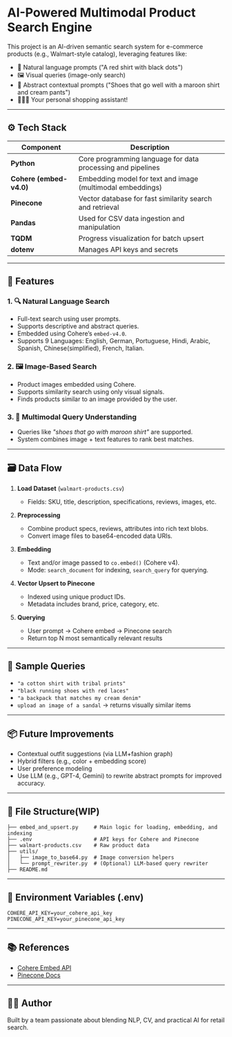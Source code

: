 # AI-Powered Multimodal Product Search Engine

This project is an AI-driven semantic search system for e-commerce products (e.g., Walmart-style catalog), leveraging features like:

- 💬 Natural language prompts ("A red shirt with black dots")
- 🖼️ Visual queries (image-only search)
- 🧠 Abstract contextual prompts ("Shoes that go well with a maroon shirt and cream pants")
- 👨🏼‍⚕️ Your personal shopping assistant!

---

## ⚙️ Tech Stack

| Component      | Description                                                  |
|----------------|--------------------------------------------------------------|
| **Python**     | Core programming language for data processing and pipelines  |
| **Cohere (embed-v4.0)** | Embedding model for text and image (multimodal embeddings) |
| **Pinecone**   | Vector database for fast similarity search and retrieval     |
| **Pandas**     | Used for CSV data ingestion and manipulation                 |
| **TQDM**       | Progress visualization for batch upsert                      |
| **dotenv**     | Manages API keys and secrets                                 |

---

## 🧠 Features

### 1. 🔍 Natural Language Search
- Full-text search using user prompts.
- Supports descriptive and abstract queries.
- Embedded using Cohere’s `embed-v4.0`.
- Supports 9 Languages: English, German, Portuguese, Hindi, Arabic, Spanish, Chinese(simplified), French, Italian. 

### 2. 🖼️ Image-Based Search
- Product images embedded using Cohere.
- Supports similarity search using only visual signals.
- Finds products similar to an image provided by the user.

### 3. 🧠 Multimodal Query Understanding
- Queries like *"shoes that go with maroon shirt"* are supported.
- System combines image + text features to rank best matches.

---

## 🗃️ Data Flow

1. **Load Dataset** (`walmart-products.csv`)
    - Fields: SKU, title, description, specifications, reviews, images, etc.

2. **Preprocessing**
    - Combine product specs, reviews, attributes into rich text blobs.
    - Convert image files to base64-encoded data URIs.

3. **Embedding**
    - Text and/or image passed to `co.embed()` (Cohere v4).
    - Mode: `search_document` for indexing, `search_query` for querying.

4. **Vector Upsert to Pinecone**
    - Indexed using unique product IDs.
    - Metadata includes brand, price, category, etc.

5. **Querying**
    - User prompt → Cohere embed → Pinecone search
    - Return top N most semantically relevant results

---

## 🧪 Sample Queries

- `"a cotton shirt with tribal prints"`
- `"black running shoes with red laces"`
- `"a backpack that matches my cream denim"`
- `upload an image of a sandal` → returns visually similar items

---

## 📦 Future Improvements

- Contextual outfit suggestions (via LLM+fashion graph)
- Hybrid filters (e.g., color + embedding score)
- User preference modeling
- Use LLM (e.g., GPT-4, Gemini) to rewrite abstract prompts for improved accuracy.

---

## 📁 File Structure(WIP)

```
├── embed_and_upsert.py     # Main logic for loading, embedding, and indexing
├── .env                    # API keys for Cohere and Pinecone
├── walmart-products.csv    # Raw product data
├── utils/
│   ├── image_to_base64.py  # Image conversion helpers
│   └── prompt_rewriter.py  # (Optional) LLM-based query rewriter
├── README.md
```

---

## 🔐 Environment Variables (.env)
```
COHERE_API_KEY=your_cohere_api_key
PINECONE_API_KEY=your_pinecone_api_key
```

---

## 📚 References
- [Cohere Embed API](https://docs.cohere.com/reference/embed)
- [Pinecone Docs](https://docs.pinecone.io)

---

## 🧑‍💻 Author
Built by a team passionate about blending NLP, CV, and practical AI for retail search.